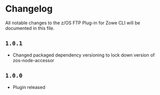 # Changelog

All notable changes to the z/OS FTP Plug-in for Zowe CLI will be documented in this file.

## `1.0.1`

- Changed packaged dependency versioning to lock down version of zos-node-accessor

## `1.0.0`

- Plugin released
